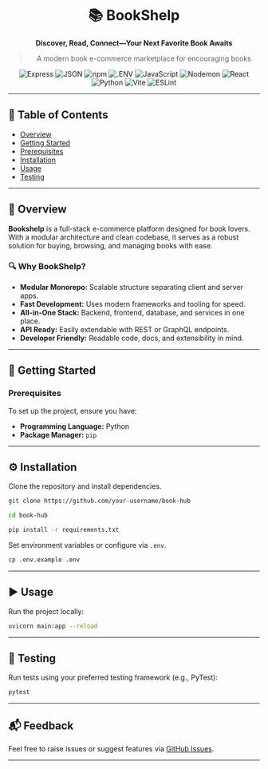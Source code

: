 <div align="center">

# 📚 BookShelp

**Discover, Read, Connect—Your Next Favorite Book Awaits**

> A modern book e-commerce marketplace for encouraging books

![Express](https://img.shields.io/badge/-Express-black?logo=express&logoColor=white)
![JSON](https://img.shields.io/badge/-JSON-black?logo=json&logoColor=white)
![npm](https://img.shields.io/badge/-npm-CB3837?logo=npm&logoColor=white)
![.ENV](https://img.shields.io/badge/-.ENV-yellow?logo=dotenv&logoColor=black)
![JavaScript](https://img.shields.io/badge/-JavaScript-F7DF1E?logo=javascript&logoColor=black)
![Nodemon](https://img.shields.io/badge/-Nodemon-3C873A?logo=nodemon&logoColor=white)
![React](https://img.shields.io/badge/-React-61DAFB?logo=react&logoColor=black)
![Python](https://img.shields.io/badge/-Python-3776AB?logo=python&logoColor=white)
![Vite](https://img.shields.io/badge/-Vite-646CFF?logo=vite&logoColor=white)
![ESLint](https://img.shields.io/badge/-ESLint-4B32C3?logo=eslint&logoColor=white)

---

</div>

## 📑 Table of Contents

- [Overview](#overview)
- [Getting Started](#getting-started)
- [Prerequisites](#prerequisites)
- [Installation](#installation)
- [Usage](#usage)
- [Testing](#testing)

---

## 📖 Overview

**Bookshelp** is a full-stack e-commerce platform designed for book lovers. With a modular architecture and clean codebase, it serves as a robust solution for buying, browsing, and managing books with ease.

### 🔍 Why BookShelp?

- **Modular Monorepo:** Scalable structure separating client and server apps.
- **Fast Development:** Uses modern frameworks and tooling for speed.
- **All-in-One Stack:** Backend, frontend, database, and services in one place.
- **API Ready:** Easily extendable with REST or GraphQL endpoints.
- **Developer Friendly:** Readable code, docs, and extensibility in mind.

---

## 🚀 Getting Started

### Prerequisites

To set up the project, ensure you have:

- **Programming Language:** Python
- **Package Manager:** `pip`

---

## ⚙️ Installation

Clone the repository and install dependencies.

```bash
git clone https://github.com/your-username/book-hub
```

```bash
cd book-hub
```

```bash
pip install -r requirements.txt
```

Set environment variables or configure via `.env`.

```bash
cp .env.example .env
```

---

## ▶️ Usage

Run the project locally:

```bash
uvicorn main:app --reload
```

---

## 🧪 Testing

Run tests using your preferred testing framework (e.g., PyTest):

```bash
pytest
```

---

## 📬 Feedback

Feel free to raise issues or suggest features via [GitHub Issues](https://github.com/your-username/book-hub/issues).

---

```

```
